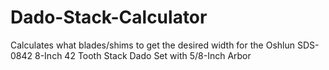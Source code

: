 # Dado-Stack-Calculator
Calculates what blades/shims to get the desired width for the Oshlun SDS-0842 8-Inch 42 Tooth Stack Dado Set with 5/8-Inch Arbor
